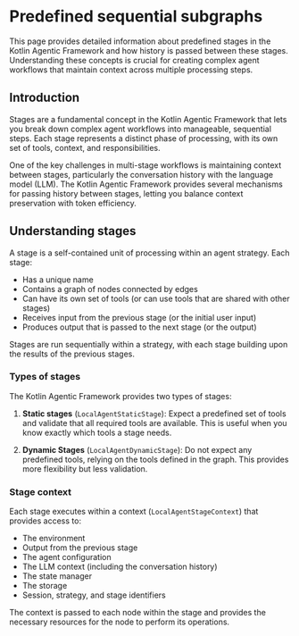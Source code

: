# Predefined sequential subgraphs

This page provides detailed information about predefined stages in the Kotlin Agentic Framework and how history is 
passed between these stages. Understanding these concepts is crucial for creating complex agent workflows that maintain context across multiple processing steps.

## Introduction

Stages are a fundamental concept in the Kotlin Agentic Framework that lets you break down complex agent workflows into
manageable, sequential steps. Each stage represents a distinct phase of processing, with its own set of tools, context,
and responsibilities.

One of the key challenges in multi-stage workflows is maintaining context between stages, particularly the conversation
history with the language model (LLM). The Kotlin Agentic Framework provides several mechanisms for passing history 
between stages, letting you balance context preservation with token efficiency.

## Understanding stages

A stage is a self-contained unit of processing within an agent strategy. Each stage:

- Has a unique name
- Contains a graph of nodes connected by edges
- Can have its own set of tools (or can use tools that are shared with other stages)
- Receives input from the previous stage (or the initial user input)
- Produces output that is passed to the next stage (or the output)

Stages are run sequentially within a strategy, with each stage building upon the results of the previous stages.

### Types of stages

The Kotlin Agentic Framework provides two types of stages:

1. **Static stages** (`LocalAgentStaticStage`): Expect a predefined set of tools and validate that all required tools
   are available. This is useful when you know exactly which tools a stage needs.

2. **Dynamic Stages** (`LocalAgentDynamicStage`): Do not expect any predefined tools, relying on the tools defined in
   the graph. This provides more flexibility but less validation.

### Stage context

Each stage executes within a context (`LocalAgentStageContext`) that provides access to:

- The environment
- Output from the previous stage
- The agent configuration
- The LLM context (including the conversation history)
- The state manager
- The storage
- Session, strategy, and stage identifiers

The context is passed to each node within the stage and provides the necessary resources for the node to perform its
operations.